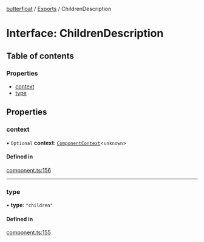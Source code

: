 [butterfloat](../README.md) / [Exports](../modules.md) / ChildrenDescription

# Interface: ChildrenDescription

## Table of contents

### Properties

- [context](ChildrenDescription.md#context)
- [type](ChildrenDescription.md#type)

## Properties

### context

• `Optional` **context**: [`ComponentContext`](ComponentContext.md)\<`unknown`\>

#### Defined in

[component.ts:156](https://github.com/WorldMaker/butterfloat/blob/75c28b8/component.ts#L156)

___

### type

• **type**: ``"children"``

#### Defined in

[component.ts:155](https://github.com/WorldMaker/butterfloat/blob/75c28b8/component.ts#L155)
